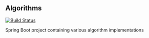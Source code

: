 ## Algorithms

[![Build Status](https://travis-ci.org/xRahul/Algorithms.svg?branch=master)](https://travis-ci.org/xRahul/Algorithms)

Spring Boot project containing various algorithm implementations
